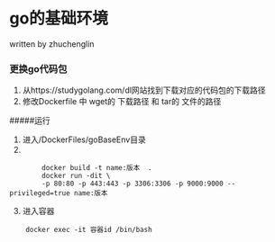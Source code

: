 # go的基础环境
written by zhuchenglin
### 更换go代码包
1. 从https://studygolang.com/dl网站找到下载对应的代码包的下载路径 
2. 修改Dockerfile 中 wget的 下载路径 和 tar的 文件的路径

#####运行
1. 进入/DockerFiles/goBaseEnv目录
2.  
```shell script
        docker build -t name:版本  .
        docker run -dit \           
        -p 80:80 -p 443:443 -p 3306:3306 -p 9000:9000 --privileged=true name:版本
```
3. 进入容器
```shell script
    docker exec -it 容器id /bin/bash 
```